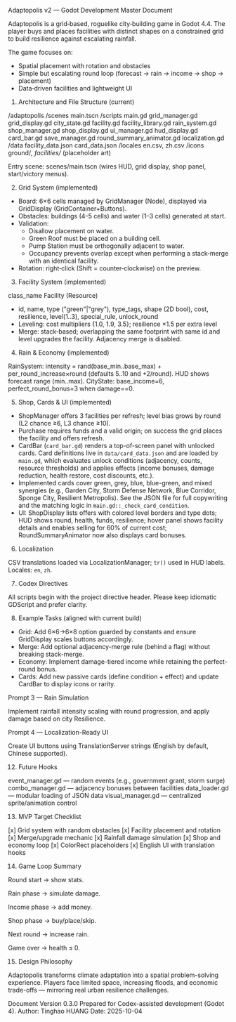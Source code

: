 Adaptopolis v2 — Godot Development Master Document

Adaptopolis is a grid‑based, roguelike city‑building game in Godot 4.4. The player buys and places facilities with distinct shapes on a constrained grid to build resilience against escalating rainfall.

The game focuses on:
- Spatial placement with rotation and obstacles
- Simple but escalating round loop (forecast → rain → income → shop → placement)
- Data‑driven facilities and lightweight UI

1. Architecture and File Structure (current)

/adaptopolis
  /scenes
    main.tscn
  /scripts
    main.gd
    grid_manager.gd
    grid_display.gd
    city_state.gd
    facility.gd
    facility_library.gd
    rain_system.gd
    shop_manager.gd
    shop_display.gd
    ui_manager.gd
    hud_display.gd
    card_bar.gd
    save_manager.gd
    round_summary_animator.gd
    localization.gd
  /data
    facility_data.json
    card_data.json
  /locales
    en.csv, zh.csv
  /icons
    ground/*, facilities/* (placeholder art)

Entry scene: scenes/main.tscn (wires HUD, grid display, shop panel, start/victory menus).

2. Grid System (implemented)

- Board: 6×6 cells managed by GridManager (Node), displayed via GridDisplay (GridContainer+Buttons).
- Obstacles: buildings (4–5 cells) and water (1–3 cells) generated at start.
- Validation:
  - Disallow placement on water.
  - Green Roof must be placed on a building cell.
  - Pump Station must be orthogonally adjacent to water.
  - Occupancy prevents overlap except when performing a stack‑merge with an identical facility.
- Rotation: right‑click (Shift = counter‑clockwise) on the preview.

3. Facility System (implemented)

class_name Facility (Resource)
- id, name, type ("green"|"grey"), type_tags, shape (2D bool), cost, resilience, level(1..3), special_rule, unlock_round
- Leveling: cost multipliers {1.0, 1.9, 3.5}; resilience ×1.5 per extra level
- Merge: stack‑based; overlapping the same footprint with same id and level upgrades the facility. Adjacency merge is disabled.

4. Rain & Economy (implemented)

RainSystem: intensity = rand(base_min..base_max) + per_round_increase×round (defaults 5..10 and +2/round). HUD shows forecast range (min..max).
CityState: base_income=6, perfect_round_bonus=3 when damage==0.

5. Shop, Cards & UI (implemented)

- ShopManager offers 3 facilities per refresh; level bias grows by round (L2 chance ≥6, L3 chance ≥10).
- Purchase requires funds and a valid origin; on success the grid places the facility and offers refresh.
- CardBar (`card_bar.gd`) renders a top-of-screen panel with unlocked cards. Card definitions live in `data/card_data.json` and are loaded by `main.gd`, which evaluates unlock conditions (adjacency, counts, resource thresholds) and applies effects (income bonuses, damage reduction, health restore, cost discounts, etc.).
- Implemented cards cover green, grey, blue, blue-green, and mixed synergies (e.g., Garden City, Storm Defense Network, Blue Corridor, Sponge City, Resilient Metropolis). See the JSON file for full copywriting and the matching logic in `main.gd::_check_card_condition`.
- UI: ShopDisplay lists offers with colored level borders and type dots; HUD shows round, health, funds, resilience; hover panel shows facility details and enables selling for 60% of current cost; RoundSummaryAnimator now also displays card bonuses.

6. Localization

CSV translations loaded via LocalizationManager; `tr()` used in HUD labels. Locales: `en`, `zh`.

7. Codex Directives

All scripts begin with the project directive header. Please keep idiomatic GDScript and prefer clarity.

8. Example Tasks (aligned with current build)

- Grid: Add 6×6→6×8 option guarded by constants and ensure GridDisplay scales buttons accordingly.
- Merge: Add optional adjacency-merge rule (behind a flag) without breaking stack-merge.
- Economy: Implement damage-tiered income while retaining the perfect-round bonus.
- Cards: Add new passive cards (define condition + effect) and update CardBar to display icons or rarity.

Prompt 3 — Rain Simulation

Implement rainfall intensity scaling with round progression, and apply damage based on city Resilience.

Prompt 4 — Localization-Ready UI

Create UI buttons using TranslationServer strings (English by default, Chinese supported).

12. Future Hooks

event_manager.gd — random events (e.g., government grant, storm surge)
combo_manager.gd — adjacency bonuses between facilities
data_loader.gd — modular loading of JSON data
visual_manager.gd — centralized sprite/animation control

13. MVP Target Checklist

[x] Grid system with random obstacles
[x] Facility placement and rotation
[x] Merge/upgrade mechanic
[x] Rainfall damage simulation
[x] Shop and economy loop
[x] ColorRect placeholders
[x] English UI with translation hooks

14. Game Loop Summary

Round start → show stats.

Rain phase → simulate damage.

Income phase → add money.

Shop phase → buy/place/skip.

Next round → increase rain.

Game over → health ≤ 0.

15. Design Philosophy

Adaptopolis transforms climate adaptation into a spatial problem-solving experience.
Players face limited space, increasing floods, and economic trade-offs — mirroring real urban resilience challenges.

Document Version 0.3.0
Prepared for Codex-assisted development (Godot 4).
Author: Tinghao HUANG
Date: 2025-10-04
